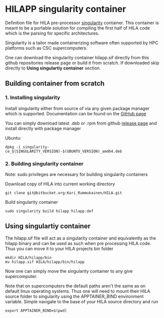 # HILAPP singularity container #

Definition file for HILA pre-processor [singularity](https://sylabs.io/singularity/) container. This container is meant to be a portable solution for compiling the first half of HILA code which is the parsing for specific architectures.

Singularity is a tailor made containerizing software often supported by HPC platforms such as CSC supercomputers.

One can download the singularity container hilapp.sif directly from this github repositories release page or build it from scratch. If downloaded skip directly to **Using singulartiy container** section.

## Building container from scratch ##

### 1. Installing singularity ###

Install singularity either from source of via any given package manager which is supported. Documentation can be found on the [GitHub page](https://github.com/sylabs/singularity)

You can simply download latest .deb or .rpm from github [release page](https://github.com/sylabs/singularity/releases) and install directly with package manager

Ubuntu:
```
dpkg -i singularity-ce_$(SINGULARITY_VERSION)-$(UBUNTU_VERSION)_amd64.deb
```

### 2. Building singularity container ###

Note: sudo privileges are necessary for building singularity containers

Download copy of HILA into current working directory

```
git clone git@bitbucket.org:Kari_Rummukainen/HILA.git
```

Build singularity container

```
sudo singularity build hilapp hilapp.def
```

## Using singulartiy container ##

The hilapp.sif file will act as a singularity container and equivalently as the hilapp binary and can be used as such when pre processing HILA code. Thus you can move it to your HILA projects bin folder

```
mkdir HILA/hilapp/bin
mv hilapp.sif HILA/hilapp/bin/hilapp
```

Now one can simply move the singularity container to any give supercomputer. 

Note that on supercomputers the default paths aren't the same as on default linux operating systems. Thus one will need to mount their HILA source folder to singularity using the APPTAINER_BIND environment variable. Simple navigate to the base of your HILA source directory and run

    export APPTAINER_BIND=$(pwd)


